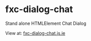 # fxc-dialog-chat

Stand alone HTMLElement Chat Dialog

View at: <a href="https://fxc-dialog-chat.js.ie" target="_blank">fxc-dialog-chat.js.ie</a>

